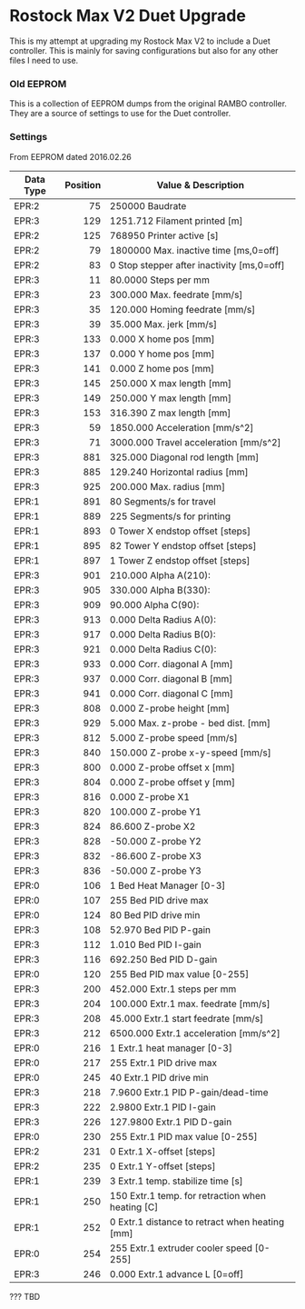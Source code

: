 # Rostock Max V2 Duet Upgrade

This is my attempt at upgrading my Rostock Max V2 to include a Duet controller.  This is mainly for saving configurations but also for any other files I need to use.

### Old EEPROM
This is a collection of EEPROM dumps from the original RAMBO controller.  They are a source of settings to use for the Duet controller.

### Settings
From EEPROM dated 2016.02.26

| Data Type | Position | Value & Description |
| --- | ---: | --- |
| EPR:2 | 75 | 250000 Baudrate |
| EPR:3 | 129 | 1251.712 Filament printed [m] |
| EPR:2 | 125 | 768950 Printer active [s] |
| EPR:2 | 79 | 1800000 Max. inactive time [ms,0=off] |
| EPR:2 | 83 | 0 Stop stepper after inactivity [ms,0=off] |
| EPR:3 | 11 | 80.0000 Steps per mm |
| EPR:3 | 23 | 300.000 Max. feedrate [mm/s] |
| EPR:3 | 35 | 120.000 Homing feedrate [mm/s] |
| EPR:3 | 39 | 35.000 Max. jerk [mm/s] |
| EPR:3 | 133 | 0.000 X home pos [mm] |
| EPR:3 | 137 | 0.000 Y home pos [mm] |
| EPR:3 | 141 | 0.000 Z home pos [mm] |
| EPR:3 | 145 | 250.000 X max length [mm] |
| EPR:3 | 149 | 250.000 Y max length [mm] |
| EPR:3 | 153 | 316.390 Z max length [mm] |
| EPR:3 | 59 | 1850.000 Acceleration [mm/s^2] |
| EPR:3 | 71 | 3000.000 Travel acceleration [mm/s^2] |
| EPR:3 | 881 | 325.000 Diagonal rod length [mm] |
| EPR:3 | 885 | 129.240 Horizontal radius [mm] |
| EPR:3 | 925 | 200.000 Max. radius [mm] |
| EPR:1 | 891 | 80 Segments/s for travel |
| EPR:1 | 889 | 225 Segments/s for printing |
| EPR:1 | 893 | 0 Tower X endstop offset [steps] |
| EPR:1 | 895 | 82 Tower Y endstop offset [steps] |
| EPR:1 | 897 | 1 Tower Z endstop offset [steps] |
| EPR:3 | 901 | 210.000 Alpha A(210): |
| EPR:3 | 905 | 330.000 Alpha B(330): |
| EPR:3 | 909 | 90.000 Alpha C(90): |
| EPR:3 | 913 | 0.000 Delta Radius A(0): |
| EPR:3 | 917 | 0.000 Delta Radius B(0): |
| EPR:3 | 921 | 0.000 Delta Radius C(0): |
| EPR:3 | 933 | 0.000 Corr. diagonal A [mm] |
| EPR:3 | 937 | 0.000 Corr. diagonal B [mm] |
| EPR:3 | 941 | 0.000 Corr. diagonal C [mm] |
| EPR:3 | 808 | 0.000 Z-probe height [mm] |
| EPR:3 | 929 | 5.000 Max. z-probe - bed dist. [mm] |
| EPR:3 | 812 | 5.000 Z-probe speed [mm/s] |
| EPR:3 | 840 | 150.000 Z-probe x-y-speed [mm/s] |
| EPR:3 | 800 | 0.000 Z-probe offset x [mm] |
| EPR:3 | 804 | 0.000 Z-probe offset y [mm] |
| EPR:3 | 816 | 0.000 Z-probe X1 |
| EPR:3 | 820 | 100.000 Z-probe Y1 |
| EPR:3 | 824 | 86.600 Z-probe X2 |
| EPR:3 | 828 | -50.000 Z-probe Y2 |
| EPR:3 | 832 | -86.600 Z-probe X3 |
| EPR:3 | 836 | -50.000 Z-probe Y3 |
| EPR:0 | 106 | 1 Bed Heat Manager [0-3] |
| EPR:0 | 107 | 255 Bed PID drive max |
| EPR:0 | 124 | 80 Bed PID drive min |
| EPR:3 | 108 | 52.970 Bed PID P-gain |
| EPR:3 | 112 | 1.010 Bed PID I-gain |
| EPR:3 | 116 | 692.250 Bed PID D-gain |
| EPR:0 | 120 | 255 Bed PID max value [0-255] |
| EPR:3 | 200 | 452.000 Extr.1 steps per mm |
| EPR:3 | 204 | 100.000 Extr.1 max. feedrate [mm/s] |
| EPR:3 | 208 | 45.000 Extr.1 start feedrate [mm/s] |
| EPR:3 | 212 | 6500.000 Extr.1 acceleration [mm/s^2] |
| EPR:0 | 216 | 1 Extr.1 heat manager [0-3] |
| EPR:0 | 217 | 255 Extr.1 PID drive max |
| EPR:0 | 245 | 40 Extr.1 PID drive min |
| EPR:3 | 218 | 7.9600 Extr.1 PID P-gain/dead-time |
| EPR:3 | 222 | 2.9800 Extr.1 PID I-gain |
| EPR:3 | 226 | 127.9800 Extr.1 PID D-gain |
| EPR:0 | 230 | 255 Extr.1 PID max value [0-255] |
| EPR:2 | 231 | 0 Extr.1 X-offset [steps] |
| EPR:2 | 235 | 0 Extr.1 Y-offset [steps] |
| EPR:1 | 239 | 3 Extr.1 temp. stabilize time [s] |
| EPR:1 | 250 | 150 Extr.1 temp. for retraction when heating [C] |
| EPR:1 | 252 | 0 Extr.1 distance to retract when heating [mm] |
| EPR:0 | 254 | 255 Extr.1 extruder cooler speed [0-255] |
| EPR:3 | 246 | 0.000 Extr.1 advance L [0=off] |

??? TBD